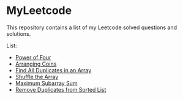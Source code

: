# MyLeetcode
This repository contains a list of my Leetcode solved questions and solutions.

List:
- [Power of Four](https://leetcode.com/problems/power-of-four/)
- [Arranging Coins](https://leetcode.com/problems/arranging-coins/)
- [Find All Duplicates in an Array](https://leetcode.com/problems/find-all-duplicates-in-an-array/)
- [Shuffle the Array](https://leetcode.com/problems/shuffle-the-array/)
- [Maximum Subarray Sum](https://leetcode.com/problems/maximum-subarray/)
- [Remove Duplicates from Sorted List](https://leetcode.com/problems/remove-duplicates-from-sorted-list/)
